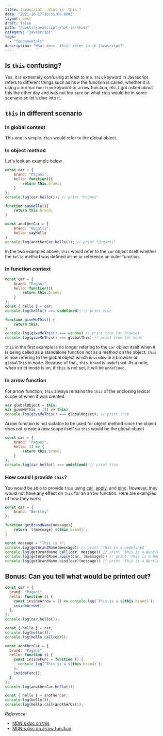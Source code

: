 ```yaml
---
title: Javascript - What is `this`?
date: "2021-10-17T16:51:00.000Z"
layout: post
draft: false
path: "/posts/javascript-what-is-this/"
category: "javascript"
tags:
  - "fundamentals"
description: "What does `this` refer to in Javascript?"
---
```



## Is `this` confusing?
Yes, it is extremely confusing at least to me. `this` keyword in Javascript refers to different things such as how the function is called, whether it is using a normal `function` keyword or arrow function, etc. I got asked about this the other day and was not too sure on what `this` would be in some scenario so let's dive into it.

## `this` in different scenario
### In global context
This one is simple. `this` would refer to the global object.

### In object method
Let's look an example below

```javascript
const car = {
    brand: "Pagani",
    hello: function(){
        return this.brand;
    }
};
console.log(car.hello()); // print "Pagani"

function sayHello(){
    return this.brand;
}

const anotherCar = {
    brand: "Bugatti",
    hello: sayHello
}
console.log(anotherCar.hello()); // print "Bugatti"
```

In the two examples above, `this` would refer to the `car` object itself whether the `hello` method was defined inline or reference an outer function.

### In function context

```javascript
const car = {
    brand: "Pagani",
    hello: function(){
        return this.brand;
    }
};
const { hello } = car;
console.log(hello() === undefined); // print true

function giveMeThis() {
    return this;
}
console.log(giveMeThis() === window) // print true for browser
console.log(giveMeThis() === globalThis) // print true for node
```

`this` in the first example is no longer refering to the `car` object itself when it is being called as a standalone function not as a method on the object. `this` is now refering to the global object which is `window` in a browser or `globalThis` in node. Because of that, `this.brand` is `undefined`. As a note, when strict mode is on, if `this` is not set, it will be `undefined`.

### In arrow function

For arrow function, `this` always remains the `this` of the enclosing lexical scope of when it was created.

```javascript
var globalObject = this;
var giveMeThis = (() => this);
console.log(giveMeThis() === globalObject); // print true
```

Arrow function is not suitable to be used for object method since the object does not create a new scope itself so `this` would be the global object

```javascript
const car = {
    brand: "Pagani",
    hello: () => {
        return this.brand;
    }
};
console.log(car.hello() === undefined) // print true
```

### How could I provide `this`?
You would be able to provide `this` using [call](https://developer.mozilla.org/en-US/docs/Web/JavaScript/Reference/Global_Objects/Function/call), [apply](https://developer.mozilla.org/en-US/docs/Web/JavaScript/Reference/Global_Objects/Function/apply), and [bind](https://developer.mozilla.org/en-US/docs/Web/JavaScript/Reference/Global_Objects/Function/bind). However, they would not have any effect on `this` for an arrow function. Here are examples of how they work:

```javascript
const car = {
    brand: "Bentley"
};

function getBrandName(message){
    return `${message} ${this.brand}`;
}

const message = "This is a";
console.log(getBrandName(message)) // print 'This is a undefined'
console.log(getBrandName.call(car, message)) // print 'This is a Bentley'
console.log(getBrandName.apply(car, [message])) // print 'This is a Bentley'
console.log(getBrandName.bind(car)(message)) // print 'This is a Bentley'
```

## Bonus: Can you tell what would be printed out?
```javascript
const car = {
  brand: "Pagani",
  hello: function () {
    const insideArrow = () => console.log(`This is a ${this.brand}`);
    insideArrow();
  },
};
console.log(car.hello());

const { hello } = car;
console.log(hello());
console.log(hello.call(car));
```

```javascript
const anotherCar = {
  brand: "Pagani",
  hello: function () {
    const insideFunc = function () {
      console.log(`This is a ${this.brand}`);
    };
    insideFunc();
  },
};
console.log(anotherCar.hello());

const { hello } = anotherCar;
console.log(hello());
console.log(hello.call(anotherCar));
```

*Reference:* 
- [MDN's doc on this](https://developer.mozilla.org/en-US/docs/Web/JavaScript/Reference/Operators/this)
- [MDN's doc on arrow function](https://developer.mozilla.org/en-US/docs/Web/JavaScript/Reference/Functions/Arrow_functions)